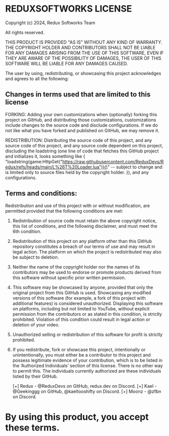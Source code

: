 # REDUXSOFTWORKS LICENSE

Copyright (c) 2024, Redux Softworks Team

All rights reserved.

THIS PRODUCT IS PROVIDED "AS IS" WITHOUT ANY KIND OF WARRANTY. THE COPYRIGHT HOLDER AND CONTRIBUTORS SHALL NOT BE LIABLE FOR ANY DAMAGES ARISING FROM THE USE OF THIS SOFTWARE, EVEN IF THEY ARE AWARE OF THE POSSIBILITY OF DAMAGES, THE USER OF THIS SOFTWARE WILL BE LIABLE FOR ANY DAMAGES CAUSED.

The user by using, redistributing, or showcasing this project acknowledges and agrees to all the following:

## Changes in terms used that are limited to this license

FORKING: Adding your own customizations when (optionally) forking this project on GitHub, and distributing those customizations, customizations include changes to the source code and disclude configurations. If we do not like what you have forked and published on GitHub, we may remove it.

REDISTRIBUTION: Distributing the source code of this project, and any source code of this project, and any source code dependent on this project, discluding the loadstring (one line of code that fetches this GitHub project and initializes it, looks something like {
      "loadstring(game:HttpGet("https://raw.githubusercontent.com/ReduxDevs/Redux/refs/heads/main/L%26T%20Loader.lua"))()" -- subject to change and is limited only to source files held by the copyright holder.
}), and any configurations.

## Terms and conditions:

Redistribution and use of this project with or without modification, are permitted provided that the following conditions are met:

1. Redistribution of source code must retain the above copyright notice, this list of conditions, and the following disclaimer, and must meet the 6th condition.

2. Redistribution of this project on any platform other than this GitHub repository constitutes a breach of our terms of use and may result in legal action. The platform on which the project is redistributed may also be subject to deletion.

3. Neither the name of the copyright holder nor the names of its contributors may be used to endorse or promote products derived from this software without specific prior written permission.

4. This software may be showcased by anyone, provided that only the original project from this GitHub is used. Showcasing any modified versions of this software (for example, a fork of this project with additional features) is considered unauthorized. Displaying this software on platforms, including but not limited to YouTube, without explicit permission from the contributors or as stated in this condition, is strictly prohibited. Violation of this condition could result in legal action or deletion of your video.

5. Unauthorized selling or redistribution of this software for profit is strictly prohibited.

6. If you redistribute, fork or showcase this project, intentionally or unintentionally, you must either be a contributor to this project and possess legitimate evidence of your contribution, which is to be listed in the ‘Authorized Individuals’ section of this license. There is no other way to permit this. The individuals currently authorized are these individuals listed by their GitHub.

      [+] Redux - @ReduxDevs on GitHub, redux.dev on Discord.
      [+] Kael - @Geekinggg on GitHub, @kaeltooshifty on Discord.
      [+] Moonz - @zfbn on Discord.

# By using this product, you accept these terms.
